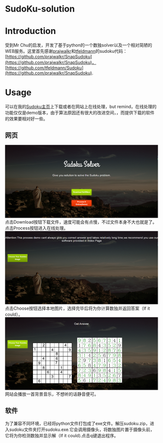 SudoKu-solution
===

Introduction
===
受到Mr Chu的启发，开发了基于python的一个数独solver以及一个相对简陋的WEB服务。这里首先感谢[prajwalkr](https://github.com/prajwalkr)和[tfeldmann](https://github.com/tfeldmann)的sudoku代码：[https://github.com/prajwalkr/SnapSudoku](https://github.com/prajwalkr/SnapSudoku)，
[https://github.com/tfeldmann/Sudoku](https://github.com/prajwalkr/SnapSudoku).


Usage
===
可以在我的[Sudoku主页](http://www.dwwd.fun:8000/index)上下载或者在网站上在线处理，but remind，在线处理的功能仅仅是demo版本，由于算法原因还有很大的改进空间，，而提供下载的软件的效果要相对好一些。</br>

网页
---
![Alt text](https://github.com/yeiamx/SudoKu-solution/raw/master/Screenshots/index.png)</br>
点击Download按钮下载文件，速度可能会有点慢，不过文件本身不大也就是了。点击Process按钮进入在线处理。
</br>
![Alt text](https://github.com/yeiamx/SudoKu-solution/raw/master/Screenshots/process.png)</br>
点击Choose按钮选择本地图片，选择完毕后将为你计算数独并返回答案（If it could）。
![Alt text](https://github.com/yeiamx/SudoKu-solution/raw/master/Screenshots/process_result.png)</br>
网站会播放一首背景音乐，不想听的话静音便可。

软件
---
为了兼容不同环境，已经将python文件打包成了exe文件。解压sudoku.zip，进入sudoku文件夹打开sudoku.exe.它会调用摄像头，将数独图片置于摄像头前，它将为你检测数独并显示解（If it could).点击q键退出程序。


